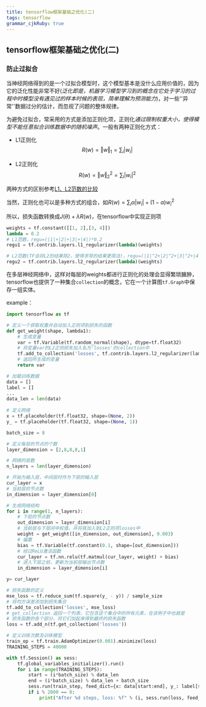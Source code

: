 ```yaml
---
title: tensorflow框架基础之优化(二) 
tags: tensorflow
grammar_cjkRuby: true
---
```



## tensorflow框架基础之优化(二)
### 防止过拟合

当神经网络得到的是一个过拟合模型时，这个模型基本是没什么应用价值的，因为它的泛化性能非常不好(*泛化即是，机器学习模型学习到的概念在它处于学习的过程中时模型没有遇见过的样本时候的表现，简单理解为预测能力*)，对一些''异常''数据过分的估计，而忽视了问题的整体规律。

为避免过拟合，常采用的方式是添加正则化项，正则化*通过限制权重大小，使得模型不能任意拟合训练数据中的随机噪声*。一般有两种正则化方式：
- L1正则化
$$R(w)=\Vert w \Vert_1=\sum_i\vert w_i\vert$$

- L2正则化
$$R(w)=\Vert w \Vert^2_2=\sum_i\vert w_i\vert^2$$

两种方式的区别参考[L1、L2范数的比较](http://blog.csdn.net/zouxy09/article/details/24971995/)

当然，正则化也可以是多种方式的组合，如$R(w)=\sum_i{\alpha \vert w_i\vert+(1-\alpha)w_i^2}$

所以，损失函数转换成$J(\theta)+\lambda R(w)$，在tensorflow中实现正则项
```python
weights = tf.constant([[1, 2],[3, 4]])
lambda = 0.2
# L1范数，regu=(|1|+|2|+|3|+|4|)*0.2
regu1 = tf.contrib.layers.l1_regularizer(lambda)(weights)

# L2范数(TF会将L2的结果除2，使得求导的结果更简洁)，regu=(|1|^2+|2|^2+|3|^2+|4|^2)*0.2/2
regu2 = tf.contrib.layers.l2_regularizer(lambda)(weights)
```
在多层神经网络中，这样对每层的weights都进行正则化的处理会显得繁琐臃肿，tensorflow也提供了一种集合`collection`的概念，它在一个计算图`tf.Graph`中保存一组实体。

example：
```python
import tensorflow as tf

# 定义一个获取权重并自动加入正则项到损失的函数
def get_weight(shape, lambda1):
    # 生成变量
	var = tf.Variable(tf.random_normal(shape), dtype=tf.float32)
    # 将变量var的L2正则损失加入名为'losses'的collection中
	tf.add_to_collection('losses', tf.contrib.layers.l2_regularizer(lambda1)(var))
	# 返回所生成的变量
    return var

# 加载训练数据
data = []
label = []
...	
data_len = len(data)
	
# 定义网络
x = tf.placeholder(tf.float32, shape=(None, 2))
y_ = tf.placeholder(tf.float32, shape=(None, 1))

batch_size = 8

# 定义每层的节点的个数
layer_dimension = [2,8,8,8,1]

# 网络的层数
n_layers = len(layer_dimension)

# 开始为输入层，中间层时作为下层的输入层
cur_layer = x
# 当前层的节点数
in_dimension = layer_dimension[0]

# 生成网络结构
for i in range(1, n_layers):
	# 下层的节点数
    out_dimension = layer_dimension[i]
	# 当前层与下层间中权值，并将其加入到L2正则项losses中
    weight = get_weight([in_dimension, out_dimension], 0.003)
	# 偏置
    bias = tf.Variable(tf.constant(0.1, shape=[out_dimension]))
	# 经过ReLU激活函数
    cur_layer = tf.nn.relu(tf.matmul(cur_layer, weight) + bias)
	# 进入下层之前，更新为当前层输出节点数
    in_dimension = layer_dimension[i]

y= cur_layer

# 损失函数的定义
mse_loss = tf.reduce_sum(tf.square(y_ - y)) / sample_size
# 将均方误差添加到损失集合
tf.add_to_collection('losses', mse_loss)
# get_collection 返回一个列表，它包含这个集合中的所有元素，在该例子中也就是
# 损失函数的各个部分，将它们加起来得到最终的损失函数
loss = tf.add_n(tf.get_collection('losses'))

# 定义训练次数及训练模型
train_op = tf.train.AdamOptimizer(0.001).minimize(loss)
TRAINING_STEPS = 40000

with tf.Session() as sess:
    tf.global_variables_initializer().run()
    for i in range(TRAINING_STEPS):
		start = (i*batch_size) % data_len
        end = (i*batch_size) % data_len + batch_size
        sess.run(train_step, feed_dict={x: data[start:end], y_: label[start:end]})
        if i % 2000 == 0:
            print("After %d steps, loss: %f" % (i, sess.run(loss, feed_dict={x: data, y_: label})))
```

